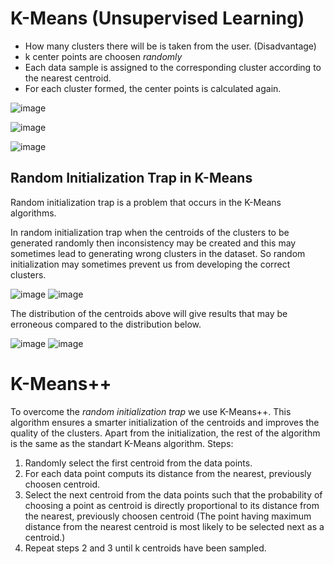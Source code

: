 # K-Means (Unsupervised Learning)

* How many clusters there will be is taken from the user. (Disadvantage)
* k center points are choosen *randomly*
* Each data sample is assigned to the corresponding cluster according to the nearest centroid.
* For each cluster formed, the center points is calculated again.


![image](https://user-images.githubusercontent.com/49842813/161224744-b5b27536-6403-4f97-bf5b-f7070d466674.png)


![image](https://user-images.githubusercontent.com/49842813/161224518-584e1894-9810-4c20-8186-f9142186103f.png)


![image](https://user-images.githubusercontent.com/49842813/161225110-fbe08c09-457c-4e04-926f-05dfea797210.png)


## Random Initialization Trap in K-Means

Random initialization trap is a problem that occurs in the K-Means algorithms. 

In random initialization trap when the centroids of the clusters to be generated randomly then inconsistency may be created and this may sometimes lead to generating wrong clusters in the dataset. So random initialization may sometimes prevent us from developing the correct clusters.

![image](https://user-images.githubusercontent.com/49842813/161447065-73664df5-93cb-499a-8479-ddb332839d6c.png)  ![image](https://user-images.githubusercontent.com/49842813/161447076-1cd117ac-8b18-4d15-b04f-09643a30b962.png)

The distribution of the centroids above will give results that may be erroneous compared to the distribution below.

![image](https://user-images.githubusercontent.com/49842813/161447121-2dda3493-ddd8-4507-8302-a33b5ad9c86c.png)  ![image](https://user-images.githubusercontent.com/49842813/161447130-1650f94f-a5b7-4116-a87c-6df6a0202bce.png)

# K-Means++

To overcome the *random initialization trap* we use K-Means++. This algorithm ensures a smarter initialization of the centroids and improves the quality of the clusters. Apart from the initialization, the rest of the algorithm is the same as the standart K-Means algorithm. Steps:

1. Randomly select the first centroid from the data points.
2. For each data point computs its distance from the nearest, previously choosen centroid.
3. Select the next centroid from the data points such that the probability of choosing a point as centroid is directly proportional to its distance from the nearest, previously choosen centroid (The point having maximum distance from the nearest centroid is most likely to be selected next as a centroid.)
4. Repeat steps 2 and 3 until k centroids have been sampled.



